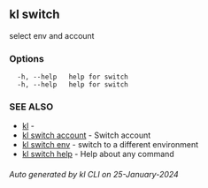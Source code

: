 ## kl switch

select env and account



### Options

```
  -h, --help   help for switch
  -h, --help   help for switch
```

### SEE ALSO

* [kl](kl.md)  - 
* [kl switch account](kl_switch_account.md)  - Switch account
* [kl switch env](kl_switch_env.md)  - switch to a different environment
* [kl switch help](kl_switch_help.md)  - Help about any command

###### Auto generated by kl CLI on 25-January-2024
